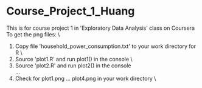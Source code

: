 # Course_Project_1_Huang
This is for course project 1 in 'Exploratory Data Analysis' class on Coursera \
To get the png files: \
1. Copy file 'household_power_consumption.txt' to your work directory for R \
2. Source 'plot1.R' and run plot1() in the console \
3. Source 'plot2.R' and run plot2() in the console \
...
4. Check for plot1.png ... plot4.png in your work directory \
